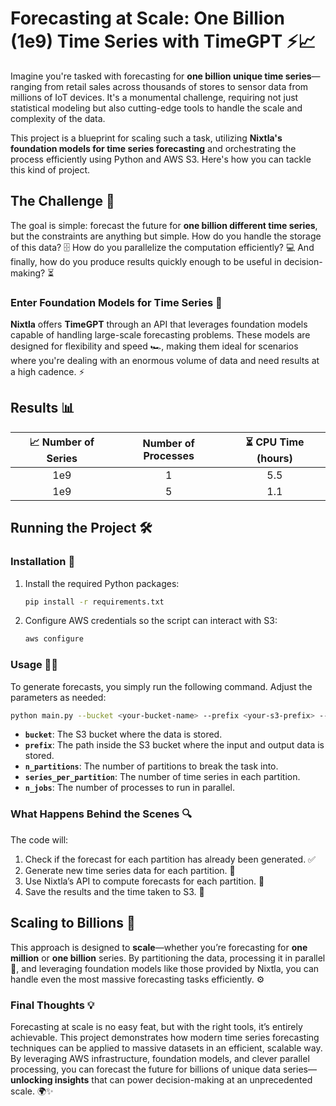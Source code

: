 # Forecasting at Scale: One Billion (1e9) Time Series with TimeGPT ⚡📈

Imagine you're tasked with forecasting for **one billion unique time series**—ranging from retail sales across thousands of stores to sensor data from millions of IoT devices. It's a monumental challenge, requiring not just statistical modeling but also cutting-edge tools to handle the scale and complexity of the data.

This project is a blueprint for scaling such a task, utilizing **Nixtla's foundation models for time series forecasting** and orchestrating the process efficiently using Python and AWS S3. Here's how you can tackle this kind of project.

## The Challenge 🎯

The goal is simple: forecast the future for **one billion different time series**, but the constraints are anything but simple. How do you handle the storage of this data? 🗄️ How do you parallelize the computation efficiently? 💻 And finally, how do you produce results quickly enough to be useful in decision-making? ⏳

### Enter Foundation Models for Time Series 🚀

**Nixtla** offers **TimeGPT** through an API that leverages foundation models capable of handling large-scale forecasting problems. These models are designed for flexibility and speed 🏎️, making them ideal for scenarios where you're dealing with an enormous volume of data and need results at a high cadence. ⚡

## Results 📊

| 📈 **Number of Series** | Number of Processes | ⏳ **CPU Time (hours)** |
|:-----------------------:|:-------------------:|:------------------:|
| 1e9                     | 1                | 5.5 |
| 1e9 | 5 | 1.1 |

## Running the Project 🛠️

### Installation 🧩

1. Install the required Python packages:
   ```bash
   pip install -r requirements.txt
   ```

2. Configure AWS credentials so the script can interact with S3:
   ```bash
   aws configure
   ```

### Usage 🏃‍♂️

To generate forecasts, you simply run the following command. Adjust the parameters as needed:

```bash
python main.py --bucket <your-bucket-name> --prefix <your-s3-prefix> --n_partitions 1000 --series_per_partition 1000000 --n_jobs 5
```

- **`bucket`**: The S3 bucket where the data is stored.
- **`prefix`**: The path inside the S3 bucket where the input and output data is stored.
- **`n_partitions`**: The number of partitions to break the task into.
- **`series_per_partition`**: The number of time series in each partition.
- **`n_jobs`**: The number of processes to run in parallel.

### What Happens Behind the Scenes 🔍

The code will:

1. Check if the forecast for each partition has already been generated. ✅
2. Generate new time series data for each partition. 🧬
3. Use Nixtla’s API to compute forecasts for each partition. 🔮
4. Save the results and the time taken to S3. 💾

## Scaling to Billions 🚀

This approach is designed to **scale**—whether you’re forecasting for **one million** or **one billion** series. By partitioning the data, processing it in parallel 🧠, and leveraging foundation models like those provided by Nixtla, you can handle even the most massive forecasting tasks efficiently. ⚙️

### Final Thoughts 💡

Forecasting at scale is no easy feat, but with the right tools, it’s entirely achievable. This project demonstrates how modern time series forecasting techniques can be applied to massive datasets in an efficient, scalable way. By leveraging AWS infrastructure, foundation models, and clever parallel processing, you can forecast the future for billions of unique data series—**unlocking insights** that can power decision-making at an unprecedented scale. 🌍✨

